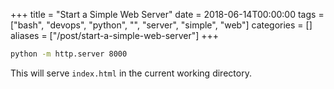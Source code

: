 +++
title = "Start a Simple Web Server"
date = 2018-06-14T00:00:00
tags = ["bash", "devops", "python", "", "server", "simple", "web"]
categories = []
aliases = ["/post/start-a-simple-web-server"]
+++


```bash
python -m http.server 8000
```

This will serve `index.html` in the current working directory.
